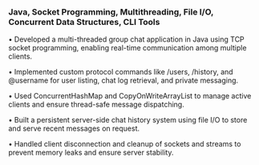 ### Java, Socket Programming, Multithreading, File I/O, Concurrent Data Structures, CLI Tools
• Developed a multi-threaded group chat application in Java using TCP socket programming, enabling real-time
communication among multiple clients.

• Implemented custom protocol commands like /users, /history, and @username for user listing, chat log retrieval, and
private messaging.

• Used ConcurrentHashMap and CopyOnWriteArrayList to manage active clients and ensure thread-safe message
dispatching.

• Built a persistent server-side chat history system using file I/O to store and serve recent messages on request.

• Handled client disconnection and cleanup of sockets and streams to prevent memory leaks and ensure server stability.
